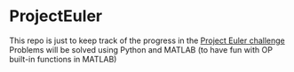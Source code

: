 # ProjectEuler

This repo is just to keep track of the progress in the <a href=https://projecteuler.net/>Project Euler challenge</a> 
Problems will be solved using Python and MATLAB (to have fun with OP built-in functions in MATLAB)
